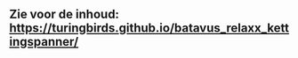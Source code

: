 Zie voor de inhoud: https://turingbirds.github.io/batavus_relaxx_kettingspanner/
--------------------------------------------------------------------------------
